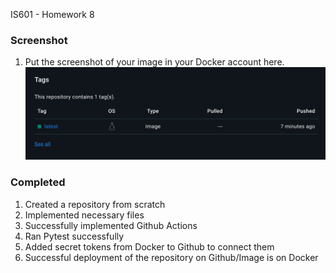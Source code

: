 IS601 - Homework 8 

### Screenshot
1. Put the screenshot of your image in your Docker account here.
![Docker Image Screenshot](images/AutomationImage.JPEG)

### Completed
1. Created a repository from scratch
2. Implemented necessary files
3. Successfully implemented Github Actions
4. Ran Pytest successfully
5. Added secret tokens from Docker to Github to connect them
6. Successful deployment of the repository on Github/Image is on Docker
